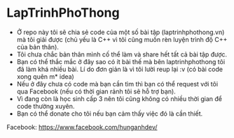 # LapTrinhPhoThong
- Ở repo này tôi sẽ chia sẻ code của một số bài tập (laptrinhphothong.vn) mà tôi giải được (chủ yếu là C++ vì tôi cũng muốn rèn luyện trình độ C++ của bản thân).
- Tôi chưa chắc bản thân mình cố thể làm và share hết tất cả bài tập được.
- Bạn có thể thắc mắc ở đây sao có ít bài thế mà bên laptrinhphothong tôi đã làm khá nhiều bài. Lí do đơn giản là vì tôi lười reup lại :v (có bài code xong quên m* idea)
- Nếu ở đây chưa có code mà bạn cần tìm thì bạn có thể request với tôi qua Facebook (nếu có thời gian rảnh tôi sẽ hỗ trợ bạn).
- Vì đang còn là học sinh cấp 3 nên tôi cũng không có nhiều thời gian để code thường xuyên.
- Bạn có thể donate cho tôi nếu bạn cảm thấy việc đó là cần thiết.

Facebook: https://www.facebook.com/hunganhdev/
